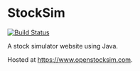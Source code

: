 StockSim
========

[![Build Status](https://travis-ci.org/jonesdy/StockSim.svg?branch=master)](https://travis-ci.org/jonesdy/StockSim)

A stock simulator website using Java.

Hosted at https://www.openstocksim.com.
